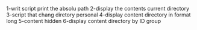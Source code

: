 1-writ script print the absolu path
2-display the contents current directory
3-script that chang diretory personal
4-display content directory in format long
5-content hidden
6-display content directory by ID group 
